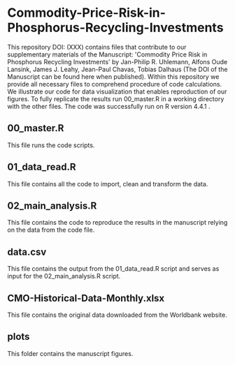 # Commodity-Price-Risk-in-Phosphorus-Recycling-Investments

This repository DOI: (XXX) contains files that contribute to our supplementary materials of the Manuscript: 'Commodity Price Risk in Phosphorus Recycling Investments' by Jan-Philip R. Uhlemann, Alfons Oude Lansink, James J. Leahy, Jean-Paul Chavas, Tobias Dalhaus (The DOI of the Manuscript can be found here when published). Within this repository we provide all necessary files to comprehend procedure of code calculations. We illustrate our code for data visualization that enables reproduction of our figures. To fully replicate the results run 00_master.R in a working directory with the other files. The code was successfully run on R version 4.4.1 . 

## 00_master.R
This file runs the code scripts.

## 01_data_read.R
This file contains all the code to import, clean and transform the data.

## 02_main_analysis.R
This file contains the code to reproduce the results in the manuscript relying on the data from the code file.

## data.csv
This file contains the output from the 01_data_read.R script and serves as input for the 02_main_analysis.R script.

## CMO-Historical-Data-Monthly.xlsx
This file contains the original data downloaded from the Worldbank website.

## plots
This folder contains the manuscript figures.
